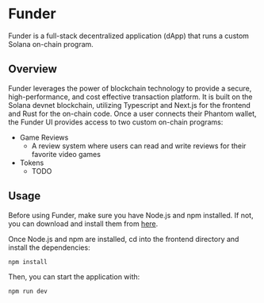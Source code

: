 # Funder

Funder is a full-stack decentralized application (dApp) that runs a custom Solana on-chain program. 

## Overview

Funder leverages the power of blockchain technology to provide a secure, high-performance, and cost effective transaction platform. It is built on the Solana devnet blockchain, utilizing Typescript and Next.js for the frontend and Rust for the on-chain code. Once a user connects their Phantom wallet, the Funder UI provides access to two custom on-chain programs:

* Game Reviews
    * A review system where users can read and write reviews for their favorite video games
* Tokens
    * TODO

## Usage

Before using Funder, make sure you have Node.js and npm installed. If not, you can download and install them from [here](https://nodejs.org/en/download/).

Once Node.js and npm are installed, cd into the frontend directory and install the dependencies:

```zsh
npm install
```

Then, you can start the application with:

```zsh
npm run dev
``` 